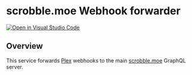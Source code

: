 # scrobble.moe Webhook forwarder

[![Open in Visual Studio Code](https://open.vscode.dev/badges/open-in-vscode.svg)](https://open.vscode.dev/scrobble-moe/webhook)

## Overview

This service forwards [Plex](https://plex.tv) webhooks to the main [scrobble.moe](https://github.com/scrobble-moe/server) GraphQL server.
